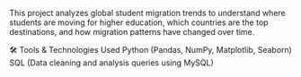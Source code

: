This project analyzes global student migration trends to understand where students are moving for higher education,
which countries are the top destinations, and how migration patterns have changed over time.


🛠️ Tools & Technologies Used
Python (Pandas, NumPy, Matplotlib, Seaborn)
SQL (Data cleaning and analysis queries using MySQL) 

